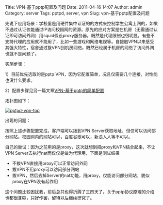 Title: VPN-基于pptp配置及问题
Date: 2011-04-16 14:07
Author: admin
Category: server
Tags: pptpd, server, vpn
Slug: vpn-基于pptp配置及问题

先说下应用场景：学校里是用硬件集中认证的的方式来控制学生公寓上网的，如果不通过认证仅能通过IP访问校园网的资源。原先的应对方案是在机房（无需通过认证即可访问外网）用squid假设proxy服务器，既然是代理限制也很明显，有些不支持代理的应用就不能用了，比如一些游戏和网络电视等。自接触VPN以来感受其强大特性，宿舍通过拨VPN到机房网络，既然已经属于机房的网络了访问外网也就不是问题了。

实施步骤：

1）目前优先选取的是pptp
VPN，因为它配置简单，况且仅需要几个连接，对性能也没什么要求。

2）配置步骤见另一篇文章[VPN-基于pptp的简单配置](/vpn-%E5%9F%BA%E4%BA%8Epptp%E7%9A%84%E7%AE%80%E5%8D%95%E9%85%8D%E7%BD%AE.html)

拓扑图如下：

[![pptpd-vpn-top](/wp-content/uploads/2011/03/pptpd-vpn-top.jpg "pptpd-vpn-top")](/wp-content/uploads/2011/03/pptpd-vpn-top.jpg)

出现的问题：

按照上述步骤配置完成，客户端可以拨到VPN
Server获取地址，但仅可以访问部分网站，校园网内的网站可以，百度谷歌可以，新浪人人等不可以。

自己的尝试：因为之前用的是proxy，这次就想到把proxy和VPN结合起来，不让VPN
Server去执行nat而仅仅是做为代理用，下面是测试结果

-   不拨VPN直接用proxy可以正常访问外网
-   拨VPN不用proxy可以访问部分网站
-   拨VPN，然后去掉Server的nat功能，用proxy，仅能访问部分网站，貌似proxy在VPN没有起作用

这个问题比较困扰我，前后总共也得折腾了三四天了，关于pptp协议原理的介绍也都很含糊，只好作罢，留待以后继续研究了。
